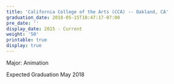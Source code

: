 ```yaml
---
title: 'California College of the Arts (CCA) -- Oakland, CA'
graduation_date: 2018-05-15T18:47:17-07:00
pre_date: ''
display_date: 2015 - Current
weight: '50'
printable: true
display: true
---
```

Major: Animation

Expected Graduation May 2018
